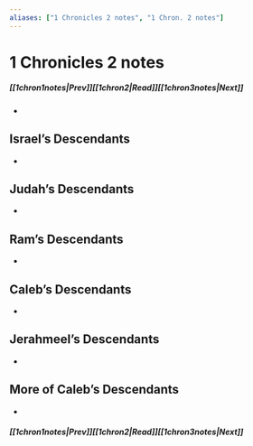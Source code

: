 ```yaml
---
aliases: ["1 Chronicles 2 notes", "1 Chron. 2 notes"]
---
```

# 1 Chronicles 2 notes
##### <span class=arrow-left></span>[[1chron1notes|Prev]]<span class=navigation-separator></span>[[1chron2|Read]]<span class=navigation-separator></span>[[1chron3notes|Next]]<span class=arrow-right></span>
- 
## Israel’s Descendants
- 
## Judah’s Descendants
- 
## Ram’s Descendants
- 
## Caleb’s Descendants
- 
## Jerahmeel’s Descendants
- 
## More of Caleb’s Descendants
- 
##### <span class=arrow-left></span>[[1chron1notes|Prev]]<span class=navigation-separator></span>[[1chron2|Read]]<span class=navigation-separator></span>[[1chron3notes|Next]]<span class=arrow-right></span>